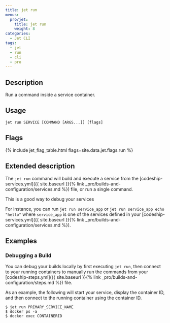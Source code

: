 ```yaml
---
title: jet run
menus:
  pro/jet:
    title: jet run
    weight: 8
categories:
  - Jet CLI
tags:
  - jet
  - run
  - cli
  - pro
---
```


## Description
Run a command inside a service container.

## Usage

```
jet run SERVICE [COMMAND [ARGS...]] [flags]
```

## Flags
{% include jet_flag_table.html flags=site.data.jet.flags.run %}

## Extended description

The `jet run` command will build and execute a service from the [codeship-services.yml]({{ site.baseurl }}{% link _pro/builds-and-configuration/services.md %}) file, or run a single command.

This is a good way to debug your services

For instance, you can run `jet run service_app` or `jet run service_app echo "hello"` where `service_app` is one of the services defined in your [codeship-services.yml]({{ site.baseurl }}{% link _pro/builds-and-configuration/services.md %}).


## Examples

### Debugging a Build

You can debug your builds locally by first executing `jet run`, then connect to your running containers to manually run the commands from your [codeship-steps.yml]({{ site.baseurl }}{% link _pro/builds-and-configuration/steps.md %}) file.

As an example, the following will start your service, display the container ID, and then connect to the running container using the container ID.

```shell
$ jet run PRIMARY_SERVICE_NAME
$ docker ps -a
$ docker exec CONTAINERID
```
